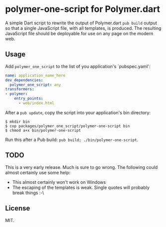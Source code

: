 # polymer-one-script for Polymer.dart

A simple Dart script to rewrite the output of Polymer.dart `pub build` output so that a single JavaScript file, with all templates, is produced.  The resulting JavaScript file should be deployable for use on any page on the modern web.

## Usage

Add `polymer_one_script` to the list of you application's `pubspec.yaml':

```yaml
name: application_name_here
dev_dependencies:
  polymer_one_script: any
transformers:
- polymer:
    entry_points:
      - web/index.html
```

After a `pub update`, copy the script into your application's bin directory:

```
$ mkdir bin
$ cop packages/polymer_one_script/polymer-one-script bin
$ chmod a+x bin/polymer-one-script
```

Run this after a Pub build: `pub build; ./bin/polymer-one-script`.

## TODO

This is a very early release. Much is sure to go wrong. The following could almost certainly use some help:

 * This almost certainly won't work on Windows
 * The escaping of the templates is weak. Single quotes will probably break things :-\

## License

MIT.
